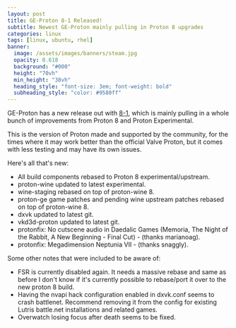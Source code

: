 ```yaml
---
layout: post
title: GE-Proton 8-1 Released!
subtitle: Newest GE-Proton mainly pulling in Proton 8 upgrades
categories: linux
tags: [linux, ubuntu, rhel]
banner:
  image: /assets/images/banners/steam.jpg
  opacity: 0.618
  background: "#000"
  height: "70vh"
  min_height: "38vh"
  heading_style: "font-size: 3em; font-weight: bold"
  subheading_style: "color: #9580ff"
---
```


GE-Proton has a new release out with [8-1](https://github.com/GloriousEggroll/proton-ge-custom/releases/tag/GE-Proton8-1), which is mainly pulling in a whole bunch of improvements from Proton 8 and Proton Experimental.

This is the version of Proton made and supported by the community, for the times where it may work better than the official Valve Proton, but it comes with less testing and may have its own issues.

Here's all that's new:

* All build components rebased to Proton 8 experimental/upstream.
* proton-wine updated to latest experimental.
* wine-staging rebased on top of proton-wine 8.
* proton-ge game patches and pending wine upstream patches rebased on top of proton-wine 8.
* dxvk updated to latest git.
 * vkd3d-proton updated to latest git.
* protonfix: No cutscene audio in Daedalic Games (Memoria, The Night of the Rabbit, A New Beginning - Final Cut) - (thanks marianoag).
* protonfix: Megadimension Neptunia VII - (thanks snaggly).

Some other notes that were included to be aware of:
* FSR is currently disabled again. It needs a massive rebase and same as before I don't know if it's currently possible to rebase/port it over to the new proton 8 build.
* Having the nvapi hack configuration enabled in dxvk.conf seems to crash battlenet. Recommend removing it from the config for existing Lutris battle.net installations and related games.
* Overwatch losing focus after death seems to be fixed.
